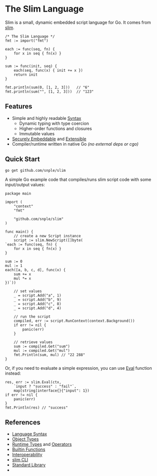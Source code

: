 # The Slim Language

Slim is a small, dynamic embedded script language for Go. It comes from [slim](https://github.com/snple/slim).

```golang
/* The Slim Language */
fmt := import("fmt")

each := func(seq, fn) {
    for x in seq { fn(x) }
}

sum := func(init, seq) {
    each(seq, func(x) { init += x })
    return init
}

fmt.println(sum(0, [1, 2, 3]))   // "6"
fmt.println(sum("", [1, 2, 3]))  // "123"
```

## Features

- Simple and highly readable
  [Syntax](https://github.com/snple/slim/blob/master/docs/tutorial.md)
  - Dynamic typing with type coercion
  - Higher-order functions and closures
  - Immutable values
- [Securely Embeddable](https://github.com/snple/slim/blob/master/docs/interoperability.md)
  and [Extensible](https://github.com/snple/slim/blob/master/docs/objects.md)
- Compiler/runtime written in native Go _(no external deps or cgo)_


## Quick Start

```
go get github.com/snple/slim
```

A simple Go example code that compiles/runs slim script code with some input/output values:

```golang
package main

import (
	"context"
	"fmt"

	"github.com/snple/slim"
)

func main() {
	// create a new Script instance
	script := slim.NewScript([]byte(
`each := func(seq, fn) {
    for x in seq { fn(x) }
}

sum := 0
mul := 1
each([a, b, c, d], func(x) {
    sum += x
    mul *= x
})`))

	// set values
	_ = script.Add("a", 1)
	_ = script.Add("b", 9)
	_ = script.Add("c", 8)
	_ = script.Add("d", 4)

	// run the script
	compiled, err := script.RunContext(context.Background())
	if err != nil {
		panic(err)
	}

	// retrieve values
	sum := compiled.Get("sum")
	mul := compiled.Get("mul")
	fmt.Println(sum, mul) // "22 288"
}
```

Or, if you need to evaluate a simple expression, you can use [Eval](https://pkg.go.dev/github.com/snple/slim#Eval) function instead:


```golang
res, err := slim.Eval(ctx,
	`input ? "success" : "fail"`,
	map[string]interface{}{"input": 1})
if err != nil {
	panic(err)
}
fmt.Println(res) // "success"
```

## References

- [Language Syntax](https://github.com/snple/slim/blob/master/docs/tutorial.md)
- [Object Types](https://github.com/snple/slim/blob/master/docs/objects.md)
- [Runtime Types](https://github.com/snple/slim/blob/master/docs/runtime-types.md)
  and [Operators](https://github.com/snple/slim/blob/master/docs/operators.md)
- [Builtin Functions](https://github.com/snple/slim/blob/master/docs/builtins.md)
- [Interoperability](https://github.com/snple/slim/blob/master/docs/interoperability.md)
- [slim CLI](https://github.com/snple/slim/blob/master/docs/slim-cli.md)
- [Standard Library](https://github.com/snple/slim/blob/master/docs/stdlib.md)
- 

